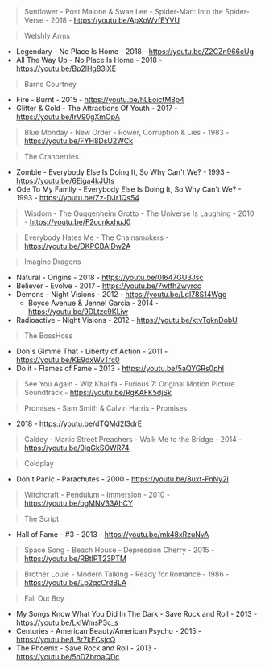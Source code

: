 > Sunflower - Post Malone & Swae Lee - Spider-Man: Into the Spider-Verse - 2018 - https://youtu.be/ApXoWvfEYVU

> Welshly Arms
- Legendary - No Place Is Home - 2018 - https://youtu.be/Z2CZn966cUg
- All The Way Up - No Place Is Home - 2018 - https://youtu.be/Bp2lHg83iXE

> Barns Courtney
- Fire - Burnt - 2015 - https://youtu.be/hLEoictM8p4
- Glitter & Gold - The Attractions Of Youth - 2017 - https://youtu.be/IrV90gXmOpA

> Blue Monday - New Order - Power, Corruption & Lies - 1983 - https://youtu.be/FYH8DsU2WCk

> The Cranberries
- Zombie - Everybody Else Is Doing It, So Why Can't We? - 1993 - https://youtu.be/6Ejga4kJUts
- Ode To My Family - Everybody Else Is Doing It, So Why Can't We? - 1993 - https://youtu.be/Zz-DJr1Qs54

> Wisdom - The Guggenheim Grotto - The Universe Is Laughing - 2010 - https://youtu.be/F2ocnkxhuJ0

> Everybody Hates Me - The Chainsmokers - https://youtu.be/DKPCBAlDw2A

> Imagine Dragons
- Natural - Origins - 2018 - https://youtu.be/0I647GU3Jsc
- Believer - Evolve -  2017 - https://youtu.be/7wtfhZwyrcc
- Demons - Night Visions - 2012 - https://youtu.be/LqI78S14Wgg
    - Boyce Avenue & Jennel Garcia - 2014 - https://youtu.be/9DLtzc9KLiw
- Radioactive - Night Visions - 2012 - https://youtu.be/ktvTqknDobU

> The BossHoss
- Don's Gimme That - Liberty of Action - 2011 - https://youtu.be/KE9dxWvTfc0
- Do it - Flames of Fame - 2013 - https://youtu.be/5aQYGRs0phI

> See You Again - Wiz Khalifa - Furious 7: Original Motion Picture Soundtrack - https://youtu.be/RgKAFK5djSk

> Promises - Sam Smith & Calvin Harris - Promises
 - 2018 - https://youtu.be/dTQMd2I3drE

> Caldey - Manic Street Preachers - Walk Me to the Bridge - 2014 - https://youtu.be/0jqGkSOWR74

> Coldplay

- Don't Panic - Parachutes - 2000 - https://youtu.be/8uxt-FnNy2I

> Witchcraft - Pendulum - Immersion - 2010 - https://youtu.be/ogMNV33AhCY

> The Script

- Hall of Fame - #3 - 2013 - https://youtu.be/mk48xRzuNvA

> Space Song - Beach House - Depression Cherry - 2015 - https://youtu.be/RBtlPT23PTM

> Brother Louie - Modern Talking - Ready for Romance - 1986 - https://youtu.be/Lp2qcCrdBLA

> Fall Out Boy

- My Songs Know What You Did In The Dark - Save Rock and Roll - 2013 - https://youtu.be/LkIWmsP3c_s
- Centuries - American Beauty/American Psycho - 2015 - https://youtu.be/LBr7kECsjcQ
- The Phoenix - Save Rock and Roll - 2013 - https://youtu.be/5hDZbroaQDc
